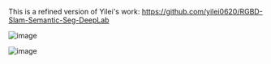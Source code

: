 This is a refined version of Yilei's work: https://github.com/yilei0620/RGBD-Slam-Semantic-Seg-DeepLab

![image](https://github.com/SILI1994/static-SLAM-based-on-PSPnet/blob/master/1.png)

![image](https://github.com/SILI1994/static-SLAM-based-on-PSPnet/blob/master/2.png)
